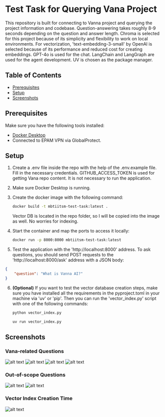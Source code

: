 # Test Task for Querying Vana Project

This repository is built for connecting to Vanna project and querying the project information and codebase. Question-answering takes roughly 8-9 seconds depending on the question and answer length. Chroma is selected for this project because of its simplicity and flexibility to work on local environments. For vectorization, 'text-embedding-3-small' by OpenAI is selected because of its performance and reduced cost for creating embeddings. GPT-4o is used for the chat. LangChain and LangGraph are used for the agent development. UV is chosen as the package manager.

## Table of Contents
- [Prerequisites](#prerequisites)
- [Setup](#setup)
- [Screenshots](#screenshots)

## Prerequisites

Make sure you have the following tools installed:
- [Docker Desktop](https://www.docker.com/products/docker-desktop/)
- Connected to EPAM VPN via GlobalProtect.

## Setup

1. Create a .env file inside the repo with the help of the .env.example file. Fill in the necessary credentials. GITHUB_ACCESS_TOKEN is used for getting Vana repo content. It is not necessary to run the application.

2. Make sure Docker Desktop is running.

3. Create the docker image with the following command:
    ```sh
    docker build -t mbtiitsm-test-task:latest .
    ```
    Vector DB is located in the repo folder, so I will be copied into the image as well. No worries for indexing.

4. Start the container and map the ports to access it locally:
    ```sh
    docker run -p 8000:8000 mbtiitsm-test-task:latest
    ````

5. Test the application with the 'http://localhost:8000' address. To ask questions, you should send POST requests to the 'http://localhost:8000/ask' address with a JSON body:
```json
{
    "question": "What is Vanna AI?"
}
```

6. <b>(Optional)</b> If you want to test the vector database creation steps, make sure you have installed all the requirements in the pyproject.toml in your machine via 'uv' or 'pip'. Then you can run the 'vector_index.py' script with one of the following commands:
    ```sh
    python vector_index.py
    ```
    ```sh
    uv run vector_index.py
    ```

## Screenshots
### Vana-related Questions
![alt text](screenshots/image.png)
![alt text](screenshots/image-1.png)
![alt text](screenshots/image-2.png)
![alt text](screenshots/image-3.png)

### Out-of-scope Questions
![alt text](screenshots/image-4.png)
![alt text](screenshots/image-5.png)

### Vector Index Creation Time
![alt text](screenshots/image-6.png)
